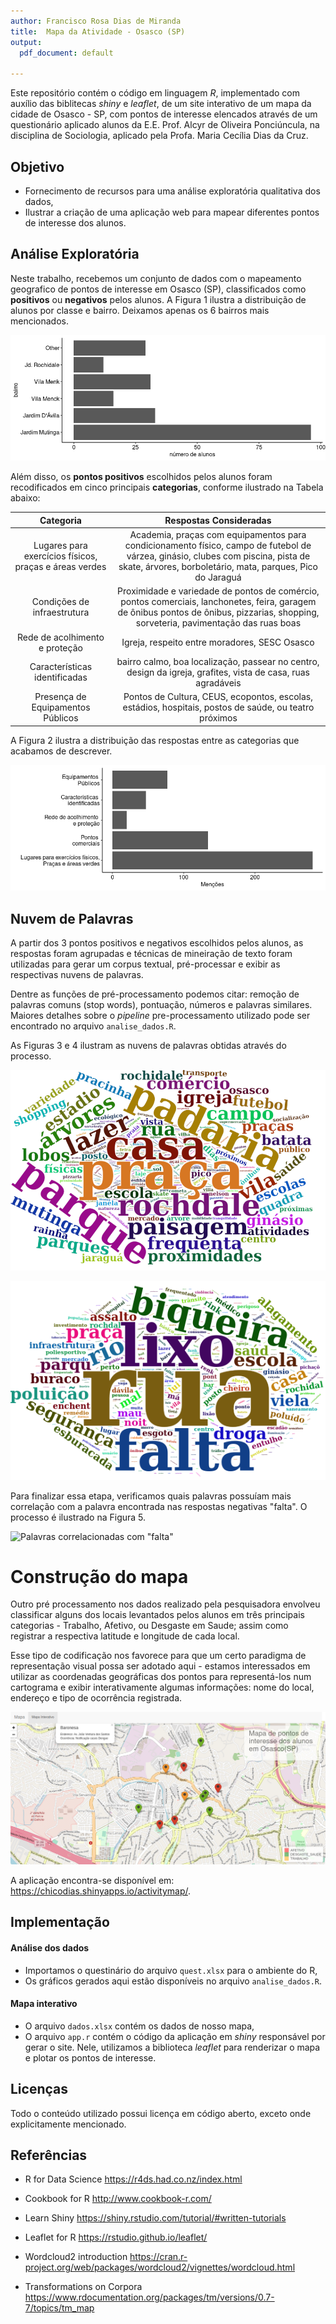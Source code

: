 ```yaml
---
author: Francisco Rosa Dias de Miranda
title:  Mapa da Atividade - Osasco (SP)
output:
  pdf_document: default
  
---
```


Este repositório contém o código em linguagem *R*, implementado com auxílio das biblitecas *shiny* e *leaflet*, de um site interativo de um mapa da cidade de Osasco - SP, com pontos de interesse elencados através de um questionário aplicado alunos da E.E. Prof. Alcyr de Oliveira Ponciúncula, na disciplina de Sociologia, aplicado pela Profa. Maria Cecília Dias da Cruz.

## Objetivo 

- Fornecimento de recursos para uma análise exploratória qualitativa dos dados,
- Ilustrar a criação de uma aplicação web para mapear diferentes pontos de interesse dos alunos.

## Análise Exploratória

Neste trabalho, recebemos um conjunto de dados com o mapeamento geografico de pontos de interesse em Osasco (SP), classificados como **positivos** ou **negativos** pelos alunos. A Figura 1  ilustra a distribuição de alunos por classe e bairro. Deixamos apenas os 6 bairros mais mencionados.

![Alunos de cada bairro](imagens/bairro.png)

Além disso, os **pontos positivos** escolhidos pelos alunos foram recodificados em cinco principais **categorias**, conforme ilustrado na Tabela abaixo:

| **Categoria** | **Respostas Consideradas** |
|:-:|:-:|
| Lugares para exercícios físicos, praças  e áreas verdes | Academia, praças com equipamentos para condicionamento físico, campo de futebol de várzea, ginásio, clubes com piscina, pista  de skate, árvores, borboletário, mata, parques, Pico do Jaraguá |
| Condições de  infraestrutura | Proximidade e variedade de pontos de comércio, pontos comerciais,  lanchonetes, feira, garagem de ônibus pontos de ônibus, pizzarias, shopping, sorveteria, pavimentação das ruas boas |
| Rede de acolhimento e  proteção | Igreja, respeito entre moradores, SESC Osasco |
| Características  identificadas | bairro calmo, boa localização, passear no centro,  design da igreja, grafites, vista de casa, ruas agradáveis |
| Presença de Equipamentos  Públicos | Pontos de Cultura, CEUS, ecopontos, escolas, estádios, hospitais, postos de saúde, ou teatro próximos | 
 
A Figura 2 ilustra a distribuição das respostas entre as categorias que acabamos de descrever.

![Tipos de locais](imagens/locais.png)

## Nuvem de Palavras

A partir dos 3 pontos positivos e negativos escolhidos pelos alunos, as respostas foram agrupadas e técnicas de mineiração de texto foram utilizadas para gerar um corpus textual, pré-processar e exibir as respectivas nuvens de palavras.

Dentre as funções de pré-processamento podemos citar: remoção de palavras comuns (stop words), pontuação, números e palavras similares. Maiores detalhes sobre o *pipeline* pre-processamento utilizado pode ser encontrado no arquivo `analise_dados.R`.

As Figuras 3 e 4 ilustram as nuvens de palavras obtidas através do processo.

![Pontos positivos elencados pelos alunos](imagens/wordcloud-positivo.png)

![Pontos negativos elencados pelos alunos](imagens/wordcloud-negativo.png)

Para finalizar essa etapa, verificamos quais palavras possuíam mais correlação com a palavra encontrada nas respostas negativas "falta". O processo é ilustrado na Figura 5.

![Palavras correlacionadas com "falta"](imagens/falta.jpeg)

# Construção do mapa

Outro pré processamento nos dados realizado pela pesquisadora envolveu classificar alguns dos locais levantados pelos alunos em três principais categorias - Trabalho, Afetivo, ou Desgaste em Saude; assim como registrar a respectiva latitude e longitude de cada local.

Esse tipo de codificação nos favorece para que um certo paradigma de representação visual possa ser adotado aqui - estamos interessados em utilizar as coordenadas geográficas dos pontos para representá-los num cartograma e exibir interativamente algumas informações: nome do local, endereço e tipo de ocorrência registrada.

![Ilustração do website desenvolvido](imagens/mapa.png)

A aplicação encontra-se disponível em: <https://chicodias.shinyapps.io/activitymap/>.

## Implementação

#### Análise dos dados

- Importamos o questinário do arquivo `quest.xlsx` para o ambiente do R,
- Os gráficos gerados aqui estão disponíveis no arquivo `analise_dados.R`.


#### Mapa interativo

- O arquivo `dados.xlsx` contém os dados de nosso mapa,
- O arquivo `app.r` contém o código da aplicação em *shiny* responsável por gerar o site. Nele, utilizamos a biblioteca *leaflet* para renderizar o mapa e plotar os pontos de interesse.

## Licenças

Todo o conteúdo utilizado possui licença em código aberto, exceto onde explicitamente mencionado.

## Referências

- R for Data Science <https://r4ds.had.co.nz/index.html>
  
- Cookbook for R <http://www.cookbook-r.com/>

- Learn Shiny <https://shiny.rstudio.com/tutorial/#written-tutorials>

- Leaflet for R <https://rstudio.github.io/leaflet/>

- Wordcloud2 introduction <https://cran.r-project.org/web/packages/wordcloud2/vignettes/wordcloud.html>

- Transformations on Corpora <https://www.rdocumentation.org/packages/tm/versions/0.7-7/topics/tm_map>